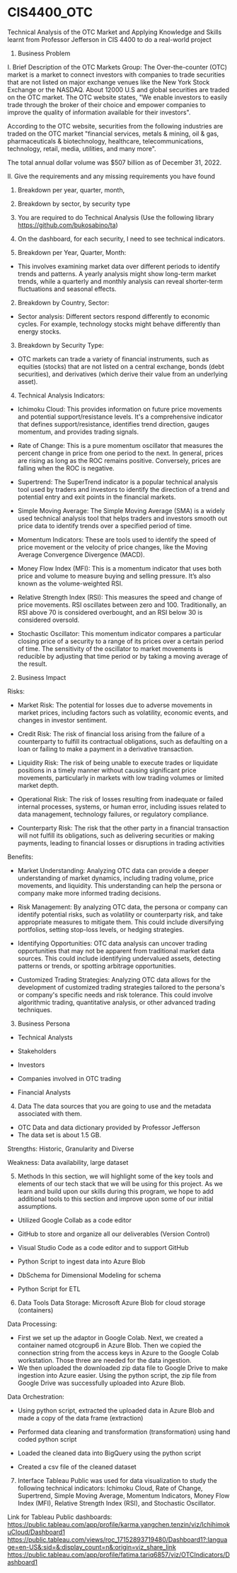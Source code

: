 # CIS4400_OTC
Technical Analysis of the OTC Market and Applying Knowledge and Skills learnt from Professor Jefferson in CIS 4400 to do a real-world project

1)	Business Problem
   
I. Brief Description of the OTC Markets Group: 
The Over-the-counter (OTC) market is a market to connect investors with companies to trade securities that are not listed on major exchange venues like the New York Stock Exchange or the NASDAQ. About 12000 U.S and global securities are traded on the OTC market. The OTC website states, "We enable investors to easily trade through the broker of their choice and empower companies to improve the quality of information available for their investors". 

According to the OTC website, securities from the following industries are traded on the OTC market "financial services, metals & mining, oil & gas, pharmaceuticals & biotechnology, healthcare, telecommunications, technology, retail, media, utilities, and many more".

The total annual dollar volume was $507 billion as of December 31, 2022.

II. Give the requirements and any missing requirements you have found
1. Breakdown per year, quarter, month, 
2. Breakdown by sector, by security type
3. You are required to do Technical Analysis (Use the following library https://github.com/bukosabino/ta)
4. On the dashboard, for each security, I need to see technical indicators.

1.  Breakdown per Year, Quarter, Month:  
- This involves examining market data over different periods to identify trends and patterns. A  yearly analysis might show long-term market trends, while a quarterly and monthly analysis can reveal shorter-term fluctuations and seasonal effects. 

2.  Breakdown by Country, Sector:  
-  Sector analysis: Different sectors respond differently to economic cycles. For example, technology stocks might behave differently than energy stocks. 

3.  Breakdown by Security Type:  
- OTC markets can trade a variety of financial instruments, such as equities (stocks)  that are not listed on a central exchange,  bonds  (debt securities), and derivatives  (which derive their value from an underlying asset). 

4.  Technical Analysis Indicators:

-  Ichimoku Cloud: This provides information on future price movements and potential support/resistance levels. It's a comprehensive indicator that defines support/resistance, identifies trend direction, gauges momentum, and provides trading signals.

-  Rate of Change: This is a pure momentum oscillator that measures the percent change in price from one period to the next. In general, prices are rising as long as the ROC remains positive. Conversely, prices are falling when the ROC is negative.

-  Supertrend: The SuperTrend indicator is a popular technical analysis tool used by traders and investors to identify the direction of a trend and potential entry and exit points in the financial markets.

-  Simple Moving Average: The Simple Moving Average (SMA) is a widely used technical analysis tool that helps traders and investors smooth out price data to identify trends over a specified period of time. 

-  Momentum Indicators: These are tools used to identify the speed of price movement or the velocity of price changes, like the Moving Average Convergence Divergence (MACD). 

-  Money Flow Index (MFI): This is a momentum indicator that uses both price and volume to measure buying and selling pressure. It’s also known as the volume-weighted RSI. 

-  Relative Strength Index (RSI): This measures the speed and change of price movements. RSI oscillates between zero and 100. Traditionally, an RSI above 70 is considered overbought, and an RSI below 30 is considered oversold.

-  Stochastic Oscillator: This momentum indicator compares a particular closing price of a security to a range of its prices over a certain period of time. The sensitivity of the oscillator to market movements is reducible by adjusting that time period or by taking a moving average of the result. 
 
2)	Business Impact

Risks:
 
- Market Risk: The potential for losses due to adverse movements in market prices, including factors such as volatility, economic events, and changes in investor sentiment.

- Credit Risk: The risk of financial loss arising from the failure of a counterparty to fulfill its contractual obligations, such as defaulting on a loan or failing to make a payment in a derivative transaction.

- Liquidity Risk: The risk of being unable to execute trades or liquidate positions in a timely manner without causing significant price movements, particularly in markets with low trading volumes or limited market depth.

- Operational Risk: The risk of losses resulting from inadequate or failed internal processes, systems, or human error, including issues related to data management, technology failures, or regulatory compliance.

- Counterparty Risk: The risk that the other party in a financial transaction will not fulfill its obligations, such as delivering securities or making payments, leading to financial losses or disruptions in trading activities

 Benefits:

 - Market Understanding: Analyzing OTC data can provide a deeper understanding of market dynamics, including trading volume, price movements, and liquidity. This understanding can help the persona or company make more informed trading decisions.

 - Risk Management: By analyzing OTC data, the persona or company can identify potential risks, such as volatility or counterparty risk, and take appropriate measures to mitigate them. This could include diversifying portfolios, setting stop-loss levels, or hedging strategies.

 - Identifying Opportunities: OTC data analysis can uncover trading opportunities that may not be apparent from traditional market data sources. This could include identifying undervalued assets, detecting patterns or trends, or spotting arbitrage opportunities.

 - Customized Trading Strategies: Analyzing OTC data allows for the development of customized trading strategies tailored to the persona's or company's specific needs and risk tolerance. This could involve algorithmic trading, quantitative analysis, or other advanced trading techniques.

 
3)	Business Persona 
 
- Technical Analysts​

- Stakeholders ​

- Investors​

- Companies involved in OTC trading ​

- Financial Analysts 

4)	Data
The data sources that you are going to use and the metadata associated with them. 
- OTC Data and data dictionary provided by Professor Jefferson
- The data set is about 1.5 GB. 

Strengths: Historic, Granularity and Diverse ​

Weakness: Data availability, large dataset

5)	Methods
In this section, we will highlight some of the key tools and elements of our tech stack that we will be using for this project. As we learn and build upon our skills during this program, we hope to add additional tools to this section and improve upon some of our initial assumptions.

- Utilized Google Collab as a code editor​

- GitHub to store and organize all our deliverables (Version Control)​

- Visual Studio Code as a code editor and to support GitHub ​

- Python Script to ingest data into Azure Blob​

- DbSchema for Dimensional Modeling for schema

- Python Script for ETL

6)	Data Tools 
Data Storage: Microsoft Azure Blob for cloud storage (containers)

 
Data Processing: 
- First we set up the adaptor in Google Colab. Next, we created a container named otcgroup6 in Azure Blob. Then we copied the connection string from the access keys in Azure to the Google Colab workstation. Those three are needed for the data ingestion.
- We then uploaded the downloaded zip data file to Google Drive to make ingestion into Azure easier.
Using the python script, the zip file from Google Drive was successfully uploaded into Azure Blob.  
 
Data Orchestration: 
- Using python script, extracted the uploaded data in Azure Blob and made a copy of the data frame (extraction)​

- Performed data cleaning and transformation (transformation)​ using hand coded python script

- Loaded the cleaned data into BigQuery using the python script

- Created a csv file of the cleaned dataset
 
7)	Interface
Tableau Public was used for data visualization to study the following technical indicators: Ichimoku Cloud, Rate of Change, Supertrend, Simple Moving Average, Momentum Indicators, Money Flow Index (MFI), Relative Strength Index (RSI), and Stochastic Oscillator. 

Link for Tableau Public dashboards:
https://public.tableau.com/app/profile/karma.yangchen.tenzin/viz/IchihimokuCloud/Dashboard1
https://public.tableau.com/views/roc_17152893719480/Dashboard1?:language=en-US&:sid=&:display_count=n&:origin=viz_share_link
https://public.tableau.com/app/profile/fatima.tariq6857/viz/OTCIndicators/Dashboard1



